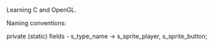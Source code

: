 Learning C and OpenGL.

Naming conventions:

private (static) fields
    - s_type_name -> s_sprite_player, s_sprite_button;